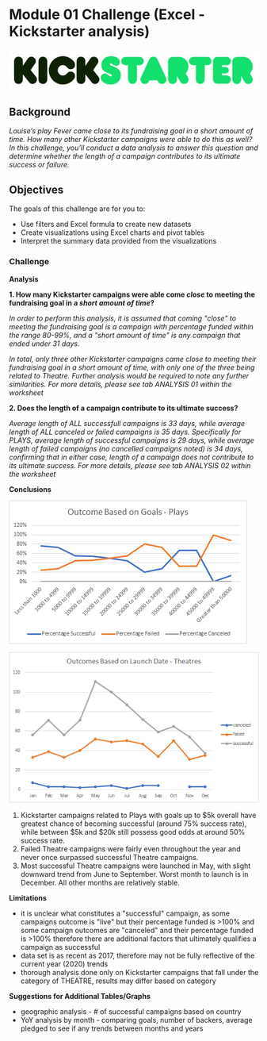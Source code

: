 # Module 01 Challenge (Excel - Kickstarter analysis)
![](images/kickstarter.jpg)
## Background
*Louise’s play Fever came close to its fundraising goal in a short amount of time. How many other Kickstarter campaigns were able to do this as well? In this challenge, you’ll conduct a data analysis to answer this question and determine whether the length of a campaign contributes to its ultimate success or failure.*

## Objectives
The goals of this challenge are for you to:

- Use filters and Excel formula to create new datasets
- Create visualizations using Excel charts and pivot tables
- Interpret the summary data provided from the visualizations

### Challenge
**Analysis**

**1. How many Kickstarter campaigns were able come *close* to meeting the fundraising goal in a *short amount of time*?**

*In order to perform this analysis, it is assumed that coming "close" to meeting the fundraising goal is a campaign with percentage funded within the range 80-99%, and a "short amount of time" is any campaign that ended under 31 days.*

*In total, only three other Kickstarter campaigns came close to meeting their fundraising goal in a short amount of time, with only one of the three being related to Theatre. Further analysis would be required to note any further similarities.*
*For more details, please see tab ANALYSIS 01 within the worksheet*

**2. Does the length of a campaign contribute to its ultimate success?**

*Average length of ALL successfull campaigns is 33 days, while average length of ALL canceled or failed campaigns is 35 days. Specifically for PLAYS, average length of successful campaigns is 29 days, while average length of failed campaigns (no cancelled campaigns noted) is 34 days, confirming that in either case, length of a campaign does not contribute to its ultimate success.*
*For more details, please see tab ANALYSIS 02 within the worksheet*

**Conclusions**

![](images/outcomes_based_on_goals_plays.png)

![](images/outcomes_based_on_launch_dates_theatres.png)

1. Kickstarter campaigns related to Plays with goals up to $5k overall have greatest chance of becoming successful (around 75% success rate), while between $5k and $20k still possess good odds at around 50% success rate.
2. Failed Theatre campaigns were fairly even throughout the year and never once surpassed successful Theatre campaigns. 
3. Most successful Theatre campaigns were launched in May, with slight downward trend from June to September. Worst month to launch is in December. All other months are relatively stable.

**Limitations**
- it is unclear what constitutes a "successful" campaign, as some campaigns outcome is "live" but their percentage funded is >100% and some campaign outcomes are "canceled" and their percentage funded is >100% therefore there are additional factors that ultimately qualifies a campaign as successful
- data set is as recent as 2017, therefore may not be fully reflective of the current year (2020) trends
- thorough analysis done only on Kickstarter campaigns that fall under the category of THEATRE, results may differ based on category

**Suggestions for Additional Tables/Graphs**
- geographic analysis - # of successful campaigns based on country
- YoY analysis by month - comparing goals, number of backers, average pledged to see if any trends between months and years


